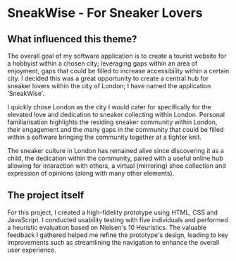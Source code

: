 # SneakWise - For Sneaker Lovers 

<h2>What influenced this theme?</h2>
The overall goal of my software application is to create a tourist website for a hobbyist within a chosen city; leveraging gaps within an area of enjoyment, gaps that could be filled to increase accessibility within a certain city. I decided this was a great opportunity to create a central hub for sneaker lovers within the city of London; I have named the application ‘SneakWise’.

I quickly chose London as the city I would cater for specifically for the elevated love and dedication to sneaker collecting within London. Personal familiarisation highlights the residing sneaker community within London, their engagement and the many gaps in the community that could be filled within a software bringing the community together at a tighter knit. 
 
The sneaker culture in London has remained alive since discovering it as a child, the dedication within the community, paired with a useful online hub allowing for interaction with others, a virtual (mirroring) shoe collection and expression of opinions (along with many other elements).

<h2>The project itself</h2>
For this project, I created a high-fidelity prototype using HTML, CSS and JavaScript. I conducted usability testing with five individuals and performed a heuristic evaluation based on Nielsen's 10 Heuristics. The valuable feedback I gathered helped me refine the prototype's design, leading to key improvements such as streamlining the navigation to enhance the overall user experience.
